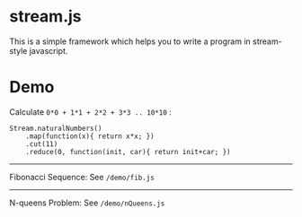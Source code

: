stream.js
============
This is a simple framework which helps you to write a program in stream-style javascript.

# Demo
Calculate `0*0 + 1*1 + 2*2 + 3*3 .. 10*10` :
``` 
Stream.naturalNumbers()
	.map(function(x){ return x*x; })
	.cut(11)
	.reduce(0, function(init, car){ return init+car; }) 
```
------
Fibonacci Sequence: 
See `/demo/fib.js`

------
N-queens Problem:
See `/demo/nQueens.js`
